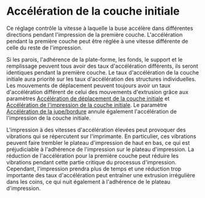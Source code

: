 Accélération de la couche initiale
====
Ce réglage contrôle la vitesse à laquelle la buse accélère dans différentes directions pendant l'impression de la première couche. L'accélération pendant la première couche peut être réglée à une vitesse différente de celle du reste de l'impression.

Si les parois, l'adhérence de la plate-forme, les fonds, le support et le remplissage peuvent tous avoir des taux d'accélération différents, ils seront identiques pendant la première couche. Le taux d'accélération de la couche initiale aura priorité sur les taux d'accélération des structures individuelles. Les mouvements de déplacement peuvent toujours avoir un taux d'accélération différent de celui des mouvements d'extrusion grâce aux paramètres [Accélération de déplacement de la couche initiale](acceleration_travel_layer_0.md) et [Accélération de l'impression de la couche initiale](acceleration_print_layer_0.md). Le paramètre [Accélération de la jupe/bordure](acceleration_skirt_brim.md) annule également l'accélération de l'impression de la couche initiale.

L'impression à des vitesses d'accélération élevées peut provoquer des vibrations qui se répercutent sur l'imprimante. En particulier, ces vibrations peuvent faire trembler le plateau d'impression de haut en bas, ce qui est préjudiciable à l'adhérence de l'impression sur le plateau d'impression. La réduction de l'accélération pour la première couche peut réduire les vibrations pendant cette partie critique du processus d'impression. Cependant, l'impression prendra plus de temps et une réduction trop importante des taux d'accélération peut entraîner une extrusion irrégulière dans les coins, ce qui nuit également à l'adhérence de le plateau d'impression.
